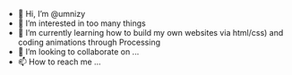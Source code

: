 - 👋 Hi, I’m @umnizy
- 👀 I’m interested in too many things 
- 🌱 I’m currently learning how to build my own websites via html/css) and coding animations through Processing
- 💞️ I’m looking to collaborate on ...
- 📫 How to reach me ...

<!---
umnizy/umnizy is a ✨ special ✨ repository because its `README.md` (this file) appears on your GitHub profile.
You can click the Preview link to take a look at your changes.
--->
